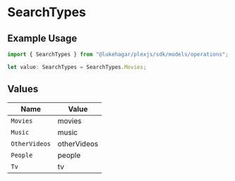 # SearchTypes

## Example Usage

```typescript
import { SearchTypes } from "@lukehagar/plexjs/sdk/models/operations";

let value: SearchTypes = SearchTypes.Movies;
```

## Values

| Name          | Value         |
| ------------- | ------------- |
| `Movies`      | movies        |
| `Music`       | music         |
| `OtherVideos` | otherVideos   |
| `People`      | people        |
| `Tv`          | tv            |